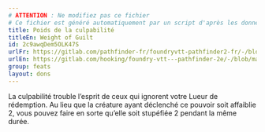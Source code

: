 ```yaml
---
# ATTENTION : Ne modifiez pas ce fichier
# Ce fichier est généré automatiquement par un script d'après les données du module Foundry VTT officiel et de sa traduction
title: Poids de la culpabilité
titleEn: Weight of Guilt
id: 2c9awqDem5OLK47S
urlFr: https://gitlab.com/pathfinder-fr/foundryvtt-pathfinder2-fr/-/blob/master/data/feats/2c9awqDem5OLK47S.htm
urlEn: https://gitlab.com/hooking/foundry-vtt---pathfinder-2e/-/blob/master/packs/data/feats.db/weight-of-guilt.json
group: feats
layout: dons
---
```

La culpabilité trouble l’esprit de ceux qui ignorent votre Lueur de rédemption. Au lieu que la créature ayant déclenché ce pouvoir soit affaiblie 2, vous pouvez faire en sorte qu’elle soit stupéfiée 2 pendant la même durée.



